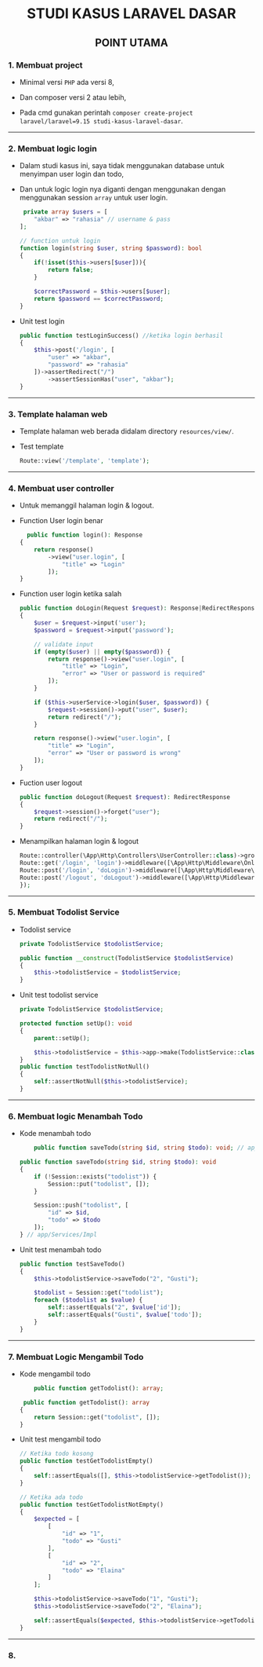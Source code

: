 <center>

# STUDI KASUS LARAVEL DASAR

</center>

<center>

## POINT UTAMA

</center>

### 1. Membuat project

-   Minimal versi `PHP` ada versi 8,

-   Dan composer versi 2 atau lebih,

-   Pada cmd gunakan perintah `composer create-project laravel/laravel=9.15 studi-kasus-laravel-dasar`.

---

### 2. Membuat logic login

-   Dalam studi kasus ini, saya tidak menggunakan database untuk menyimpan user login dan todo,

-   Dan untuk logic login nya diganti dengan menggunakan dengan menggunakan session `array` untuk user login.

    ```PHP
     private array $users = [
        "akbar" => "rahasia" // username & pass
    ];

    // function untuk login
    function login(string $user, string $password): bool
    {
        if(!isset($this->users[$user])){
            return false;
        }

        $correctPassword = $this->users[$user];
        return $password == $correctPassword;
    }
    ```

-   Unit test login

    ```PHP
    public function testLoginSuccess() //ketika login berhasil
    {
        $this->post('/login', [
            "user" => "akbar",
            "password" => "rahasia"
        ])->assertRedirect("/")
            ->assertSessionHas("user", "akbar");
    }
    ```

---

### 3. Template halaman web

-   Template halaman web berada didalam directory `resources/view/`.

-   Test template

    ```PHP
    Route::view('/template', 'template');
    ```

---

### 4. Membuat user controller

-   Untuk memanggil halaman login & logout.

-   Function User login benar

    ```PHP
      public function login(): Response
    {
        return response()
            ->view("user.login", [
                "title" => "Login"
            ]);
    }
    ```

-   Function user login ketika salah

    ```PHP
    public function doLogin(Request $request): Response|RedirectResponse
    {
        $user = $request->input('user');
        $password = $request->input('password');

        // validate input
        if (empty($user) || empty($password)) {
            return response()->view("user.login", [
                "title" => "Login",
                "error" => "User or password is required"
            ]);
        }

        if ($this->userService->login($user, $password)) {
            $request->session()->put("user", $user);
            return redirect("/");
        }

        return response()->view("user.login", [
            "title" => "Login",
            "error" => "User or password is wrong"
        ]);
    }
    ```

-   Fuction user logout

    ```PHP
    public function doLogout(Request $request): RedirectResponse
    {
        $request->session()->forget("user");
        return redirect("/");
    }
    ```

-   Menampilkan halaman login & logout

    ```PHP
    Route::controller(\App\Http\Controllers\UserController::class)->group(function () {
    Route::get('/login', 'login')->middleware([\App\Http\Middleware\OnlyGuestMiddleware::class]);
    Route::post('/login', 'doLogin')->middleware([\App\Http\Middleware\OnlyGuestMiddleware::class]);
    Route::post('/logout', 'doLogout')->middleware([\App\Http\Middleware\OnlyMemberMiddleware::class]);
    });
    ```

---

### 5. Membuat Todolist Service

-   Todolist service

    ```PHP
    private TodolistService $todolistService;

    public function __construct(TodolistService $todolistService)
    {
        $this->todolistService = $todolistService;
    }
    ```

-   Unit test todolist service

    ```PHP
    private TodolistService $todolistService;

    protected function setUp(): void
    {
        parent::setUp();

        $this->todolistService = $this->app->make(TodolistService::class);
    }
    public function testTodolistNotNull()
    {
        self::assertNotNull($this->todolistService);
    }
    ```

---

### 6. Membuat logic Menambah Todo

-   Kode menambah todo

    ```PHP
        public function saveTodo(string $id, string $todo): void; // app/Services
    ```

    ```PHP
    public function saveTodo(string $id, string $todo): void
    {
        if (!Session::exists("todolist")) {
            Session::put("todolist", []);
        }

        Session::push("todolist", [
            "id" => $id,
            "todo" => $todo
        ]);
    } // app/Services/Impl
    ```

-   Unit test menambah todo

    ```PHP
    public function testSaveTodo()
    {
        $this->todolistService->saveTodo("2", "Gusti");

        $todolist = Session::get("todolist");
        foreach ($todolist as $value) {
            self::assertEquals("2", $value['id']);
            self::assertEquals("Gusti", $value['todo']);
        }
    }
    ```

---

### 7. Membuat Logic Mengambil Todo

-   Kode mengambil todo

    ```PHP
        public function getTodolist(): array;
    ```

    ```PHP
     public function getTodolist(): array
    {
        return Session::get("todolist", []);
    }
    ```

-   Unit test mengambil todo

    ```PHP
    // Ketika todo kosong
    public function testGetTodolistEmpty()
    {
        self::assertEquals([], $this->todolistService->getTodolist());
    }

    // Ketika ada todo
    public function testGetTodolistNotEmpty()
    {
        $expected = [
            [
                "id" => "1",
                "todo" => "Gusti"
            ],
            [
                "id" => "2",
                "todo" => "Elaina"
            ]
        ];

        $this->todolistService->saveTodo("1", "Gusti");
        $this->todolistService->saveTodo("2", "Elaina");

        self::assertEquals($expected, $this->todolistService->getTodolist());
    }
    ```

---

### 8.
